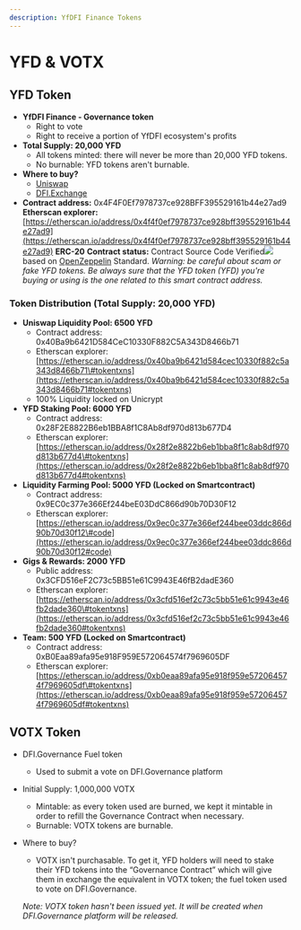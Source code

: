 ```yaml
---
description: YfDFI Finance Tokens
---
```


# YFD & VOTX

## YFD Token

* **YfDFI Finance - Governance token**
  * Right to vote
  * Right to receive a portion of YfDFI ecosystem's profits
* **Total Supply: 20,000 YFD**
  * All tokens minted: there will never be more than 20,000 YFD tokens.
  * No burnable: YFD tokens aren't burnable.
* **Where to buy?**
  * [Uniswap](https://app.uniswap.org/#/swap?inputCurrency=ETH&outputCurrency=0x4f4f0ef7978737ce928bff395529161b44e27ad9)
  * [DFI.Exchange](https://dfi.exchange)
* **Contract address:** 0x4F4F0Ef7978737ce928BFF395529161b44e27ad9 **Etherscan explorer:** [https://etherscan.io/address/0x4f4f0ef7978737ce928bff395529161b44e27ad9](https://etherscan.io/address/0x4f4f0ef7978737ce928bff395529161b44e27ad9) **ERC-20** **Contract status:**  Contract Source Code Verified![](https://bitcoin-ev.org/s/done.svg) based on [OpenZeppelin](https://openzeppelin.org) Standard.  _Warning: be careful about scam or fake YFD tokens. Be always sure that the YFD token \(YFD\) you're buying or using is the one related to this smart contract address._

### Token Distribution \(Total Supply: 20,000 YFD\)

* **Uniswap Liquidity Pool: 6500 YFD**
  * Contract address: 0x40Ba9b6421D584CeC10330F882C5A343D8466b71
  * Etherscan explorer: [https://etherscan.io/address/0x40ba9b6421d584cec10330f882c5a343d8466b71\#tokentxns](https://etherscan.io/address/0x40ba9b6421d584cec10330f882c5a343d8466b71#tokentxns)
  * 100% Liquidity locked on Unicrypt
* **YFD Staking Pool: 6000 YFD**
  * Contract address: 0x28F2E8822B6eb1BBA8f1C8Ab8df970d813b677D4
  * Etherscan explorer: [https://etherscan.io/address/0x28f2e8822b6eb1bba8f1c8ab8df970d813b677d4\#tokentxns](https://etherscan.io/address/0x28f2e8822b6eb1bba8f1c8ab8df970d813b677d4#tokentxns)
* **Liquidity Farming Pool: 5000 YFD \(Locked on Smartcontract\)**
  * Contract address: 0x9EC0c377e366Ef244beE03DdC866d90b70D30F12
  * Etherscan explorer: [https://etherscan.io/address/0x9ec0c377e366ef244bee03ddc866d90b70d30f12\#code](https://etherscan.io/address/0x9ec0c377e366ef244bee03ddc866d90b70d30f12#code)
* **Gigs & Rewards: 2000 YFD**
  * Public address: 0x3CFD516eF2C73c5BB51e61C9943E46fB2dadE360
  * Etherscan explorer: [https://etherscan.io/address/0x3cfd516ef2c73c5bb51e61c9943e46fb2dade360\#tokentxns](https://etherscan.io/address/0x3cfd516ef2c73c5bb51e61c9943e46fb2dade360#tokentxns)
* **Team: 500 YFD \(Locked on Smartcontract\)**
  * Contract address: 0xB0Eaa89afa95e918F959E572064574f7969605DF
  * Etherscan explorer: [https://etherscan.io/address/0xb0eaa89afa95e918f959e572064574f7969605df\#tokentxns](https://etherscan.io/address/0xb0eaa89afa95e918f959e572064574f7969605df#tokentxns)

## VOTX Token

* DFI.Governance Fuel token
  * Used to submit a vote on DFI.Governance platform
* Initial Supply: 1,000,000 VOTX
  * Mintable: as every token used are burned, we kept it mintable in order to refill the Governance Contract when necessary.
  * Burnable: VOTX tokens are burnable.
* Where to buy?

  * VOTX isn't purchasable. To get it, YFD holders will need to stake their YFD tokens into the “Governance Contract” which will give them in exchange the equivalent in VOTX token; the fuel token used to vote on DFI.Governance.



  _Note: VOTX token hasn't been issued yet. It will be created when DFI.Governance platform will be released._

